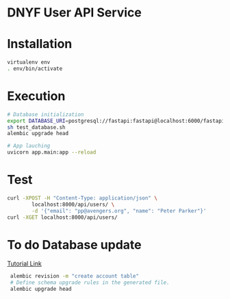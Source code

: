 # DNYF User API Service

# Installation

```bash
virtualenv env
. env/bin/activate
```

# Execution

```bash
# Database initialization
export DATABASE_URI=postgresql://fastapi:fastapi@localhost:6000/fastapi
sh test_database.sh
alembic upgrade head

# App lauching
uvicorn app.main:app --reload
```

# Test
```bash
curl -XPOST -H "Content-Type: application/json" \
        localhost:8000/api/users/ \
        -d '{"email": "pp@avengers.org", "name": "Peter Parker"}'
curl -XGET localhost:8000/api/users/
```

# To do Database update
[Tutorial Link](https://alembic.sqlalchemy.org/en/latest/tutorial.html)
```bash
 alembic revision -m "create account table"
 # Define schema upgrade rules in the generated file.
 alembic upgrade head
```

